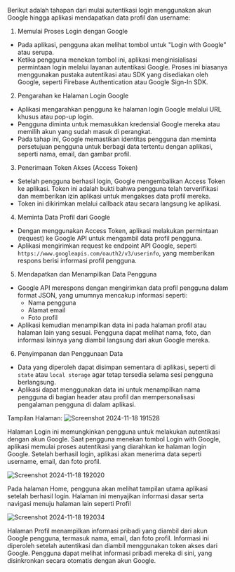 Berikut adalah tahapan dari mulai autentikasi login menggunakan akun Google hingga aplikasi mendapatkan data profil dan username:

 1. Memulai Proses Login dengan Google
   - Pada aplikasi, pengguna akan melihat tombol untuk "Login with Google" atau serupa.
   - Ketika pengguna menekan tombol ini, aplikasi menginisialisasi permintaan login melalui layanan autentikasi Google. Proses ini biasanya menggunakan pustaka autentikasi atau SDK yang disediakan oleh Google, seperti Firebase Authentication atau Google Sign-In SDK.
   
 2. Pengarahan ke Halaman Login Google
   - Aplikasi mengarahkan pengguna ke halaman login Google melalui URL khusus atau pop-up login.
   - Pengguna diminta untuk memasukkan kredensial Google mereka atau memilih akun yang sudah masuk di perangkat.
   - Pada tahap ini, Google memastikan identitas pengguna dan meminta persetujuan pengguna untuk berbagi data tertentu dengan aplikasi, seperti nama, email, dan gambar profil.

 3. Penerimaan Token Akses (Access Token)
   - Setelah pengguna berhasil login, Google mengembalikan Access Token ke aplikasi. Token ini adalah bukti bahwa pengguna telah terverifikasi dan memberikan izin aplikasi untuk mengakses data profil mereka.
   - Token ini dikirimkan melalui callback atau secara langsung ke aplikasi.

 4. Meminta Data Profil dari Google
   - Dengan menggunakan Access Token, aplikasi melakukan permintaan (request) ke Google API untuk mengambil data profil pengguna.
   - Aplikasi mengirimkan request ke endpoint API Google, seperti `https://www.googleapis.com/oauth2/v3/userinfo`, yang memberikan respons berisi informasi profil pengguna.

 5. Mendapatkan dan Menampilkan Data Pengguna
   - Google API merespons dengan mengirimkan data profil pengguna dalam format JSON, yang umumnya mencakup informasi seperti:
     - Nama pengguna
     - Alamat email
     - Foto profil
   - Aplikasi kemudian menampilkan data ini pada halaman profil atau halaman lain yang sesuai. Pengguna dapat melihat nama, foto, dan informasi lainnya yang diambil langsung dari akun Google mereka.

 6. Penyimpanan dan Penggunaan Data
   - Data yang diperoleh dapat disimpan sementara di aplikasi, seperti di `state` atau `local storage` agar tetap tersedia selama sesi pengguna berlangsung.
   - Aplikasi dapat menggunakan data ini untuk menampilkan nama pengguna di bagian header atau profil dan mempersonalisasi pengalaman pengguna di dalam aplikasi.

Tampilan Halaman:
![Screenshot 2024-11-18 191528](https://github.com/user-attachments/assets/16920fb6-9c2f-475e-a86d-c39043673c7b)

Halaman Login ini memungkinkan pengguna untuk melakukan autentikasi dengan akun Google. Saat pengguna menekan tombol Login with Google, aplikasi memulai proses autentikasi yang diarahkan ke halaman login Google. Setelah berhasil login, aplikasi akan menerima data seperti username, email, dan foto profil.


![Screenshot 2024-11-18 192020](https://github.com/user-attachments/assets/fafd5e8d-8029-47eb-a553-012e18c3c94f)

Pada halaman Home, pengguna akan melihat tampilan utama aplikasi setelah berhasil login. Halaman ini menyajikan informasi dasar serta navigasi menuju halaman lain seperti Profil


![Screenshot 2024-11-18 192034](https://github.com/user-attachments/assets/006f9a3b-c96b-4ffa-b58a-881f52616c5b)

Halaman Profil menampilkan informasi pribadi yang diambil dari akun Google pengguna, termasuk nama, email, dan foto profil. Informasi ini diperoleh setelah autentikasi dan diambil menggunakan token akses dari Google. Pengguna dapat melihat informasi pribadi mereka di sini, yang disinkronkan secara otomatis dengan akun Google.


